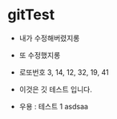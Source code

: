 # gitTest

- 내가 수정해버렸지롱
- 또 수정했지롱
- 로또번호 3, 14, 12, 32, 19, 41
- 이것은 깃 테스트 입니다.

- 우용 : 테스트 1 asdsaa
